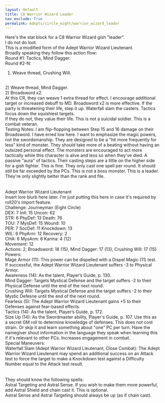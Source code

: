 ```yaml
---
layout: default
title: C8 Warrior Wizard Leader
nav_exclude: True
permalink: Adepts/circle_eight/warrior_wizard_leader
---
```


Here's the stat block for a C8 Warrior Wizard gish "leader".
<br>
I do not do loot.
<br>
This is a modified form of the Adept Warrior Wizard Lieutenant.
<br>
Broadly speaking they follow this action flow:
<br>
Round #1: Tactics, Mind Dagger.
<br>
Round #2-N:
<br>
1) Weave thread, Crushing Will.
<br>
2) Weave thread, Mind Dagger.
<br>
2) Broadsword x2.
<br>
At this CR, they can weave 1 extra thread for effect. I encourage additional target or increased debuff to MD.
Broadsword x2 is more effective. If the party is threatening their life, step it up. Waterfall slam the casters. Tactics focus down the squishiest targets.
<br>
If they do not, they value their life. This is not a suicidal soldier. This is a combat veteran.
<br>
Testing Notes: I am flip-flopping between Step 15 and 16 damage on their Broadsword. I have erred low here. I want to emphasize the magic powers, not the swordsmanship. They are designed to be a "hit more frequently for less" kind of monster. They should take more of a beating without having an outsized personal effect. The monsters are encouraged to act more tactically while this character is alive and less so when they've died. A passive "aura" of tactics. Their casting steps are a little on the higher side for a gish fighter. This is fine. They only cast one spell per round. It should still be far exceeded by the PCs. This is not a boss monster. This is a leader. They're only slightly better than the rank and file.
<br>
<br>
<br>
Adept Warrior Wizard Lieutenant
<br>
Insert lore blurb here later. I'm just putting this here in case it's required by roll20's import feature.
<br>
Challenge: Journeyman (Eight Circle)
<br>
DEX: 7 Init: 15 Uncon: 62
<br>
STR: 6 PhyDef: 13 Death: 76
<br>
TOU: 7 MysDef: 15 Wound: 10
<br>
PER: 7 SocDef: 11 Knockdown: 13
<br>
WIL: 6 PhyArm: 12 Recovery: 2
<br>
CHA: 6 MysArm: 6 Karma: 4 (12)
<br>
Movement: 12
<br>
Actions: 2; Broadsword: 18 (15), Mind Dagger: 17 (13), Crushing Will: 17 (15)
<br>
Powers:
<br>
Mage Armor (11): This power can be dispelled with a Dispel Magic (11) test. If successful, the Adept Warrior Wizard Lieutenant suffers -3 to Physical Armor.
<br>
Awareness (14): As the talent, Player’s Guide, p. 130.
<br>
Mind Dagger: Targets Mystical Defense and the target suffers -2 to their Physical Defense until the end of the next round.
<br>
Crushing Will: Targets Mystical Defense and the target suffers -2 to their Mystic Defesne until the end of the next round.
<br>
Fearless (5): The Adept Warrior Wizard Lieutenant gains +5 to their Defenses against fear-based effects.
<br>
Tactics (14): As the talent, Player’s Guide, p. 172.
<br>
Size Up (14): As the Swordmaster ability, Player's Guide, p. 107. Use this as a secret GM roll to determine knowledge of defenses. This does not cost strain. Or skip it and learn something about "one" PC per turn. Have the namegiver shout information in the language they speak when learning this if it's relevant to other PCs. Increases engagement in combat.
<br>
Special Maneuvers:
<br>
Waterfall Slam (Adept Warrior Wizard Lieutenant, Close Combat): The Adept Warrior Wizard Lieutenant may spend an additional success on an Attack test to force the target to make a Knockdown test against a Difficulty Number equal to the Attack test result.
<br>
<br>
<br>
They should know the following spells:
<br>
Astral Targeting and Astral Sense. If you wish to make them more powerful, add Astral Shield and chain cast it. This is optional.
<br>
Astral Sense and Astral Targeting should always be up (as if chain cast).
<br>

